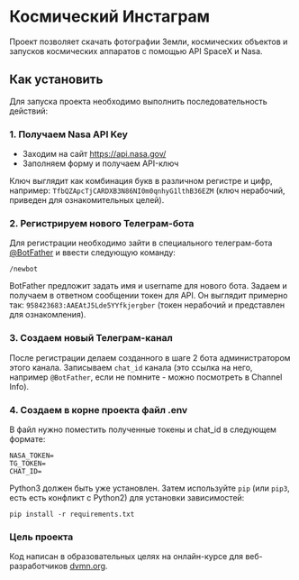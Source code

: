 # Космический Инстаграм

Проект позволяет скачать фотографии Земли, космических объектов и запусков космических аппаратов с помощью API SpaceX и Nasa.

## Как установить

Для запуска проекта необходимо выполнить последовательность действий:

### 1. Получаем Nasa API Key

- Заходим на сайт https://api.nasa.gov/
- Заполняем форму и получаем API-ключ

Ключ выглядит как комбинация букв в различном регистре и цифр, например: `TfbQZApcTjCARDXB3N86NI0m0qnhyG1lthB36EZM` (ключ нерабочий, приведен для ознакомительных целей). 

### 2. Регистрируем нового Телеграм-бота

Для регистрации необходимо зайти в специального телеграм-бота [@BotFather](https://telegram.me/BotFather) и ввести следующую команду:

```
/newbot
```
BotFather предложит задать имя и username для нового бота. Задаем и получаем в ответном сообщении токен для API. Он выглядит примерно так: `958423683:AAEAtJ5Lde5YYfkjergber` (токен нерабочий и представлен для ознакомления).

### 3. Создаем новый Телеграм-канал

После регистрации делаем созданного в шаге 2 бота администратором этого канала. Записываем `chat_id` канала (это ссылка на него, например `@BotFather`, если не помните - можно посмотреть в Channel Info).

### 4. Создаем в корне проекта файл .env

В файл нужно поместить полученные токены и chat_id в следующем формате:

```
NASA_TOKEN=
TG_TOKEN=
CHAT_ID=
```


Python3 должен быть уже установлен. 
Затем используйте `pip` (или `pip3`, есть есть конфликт с Python2) для установки зависимостей:
```
pip install -r requirements.txt
```

### Цель проекта

Код написан в образовательных целях на онлайн-курсе для веб-разработчиков [dvmn.org](https://dvmn.org/).